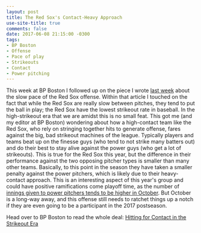 ```yaml
---
layout: post
title: The Red Sox's Contact-Heavy Approach
use-site-title: true
comments: false
date: 2017-06-08 21:15:00 -0300
tags:
- BP Boston
- Offense
- Pace of play
- Strikeouts
- Contact
- Power pitching
---
```


This week at BP Boston I followed up on the piece I wrote <a href = "http://www.cteeter.ca/blog/2017-06-01-slowpoke-batters-production-benefit/" target = "_blank"> last week</a>
about the slow pace of the Red Sox offense. Within that article I touched on the fact that while the Red Sox are really slow between pitches,
they tend to put the ball in play; the Red Sox have the lowest strikeout rate in baseball. In the high-strikeout era that we are amidst 
this is no small feat. This got me (and my editor at BP Boston) wondering about how a high-contact team like the Red Sox, who rely on stringing
together hits to generate offense, fares against the big, bad strikeout machines of the league. Typically players and teams beat up on the finesse guys
(who tend to not strike many batters out) and do their best to stay alive against the power guys (who get a lot of strikeouts). This is true 
for the Red Sox this year, but the difference in their performance against the two opposing pitcher types is smaller than many other teams.
Basically, to this point in the season they have taken a smaller penalty against the power pitchers, which is likely due to their heavy-contact approach. 
This is an interesting aspect of this year's group and could have positive ramifications come playoff time, as the number of <a href = "http://grantland.com/the-triangle/2015-mlb-playoffs-kansas-city-royals-fastball-velocity-contact/" target = "_blank"> innings given to power pitchers tends to be higher in October</a>. 
But October is a long-way away, and this offense still needs to ratchet things up a notch if they are even going to be a participant in
the 2017 postseason.

Head over to BP Boston to read the whole deal: <a href = "http://boston.locals.baseballprospectus.com/2017/06/06/hitting-for-contact-in-the-strikeout-era/" target = "_blank"> Hitting for Contact in the Strikeout Era</a>